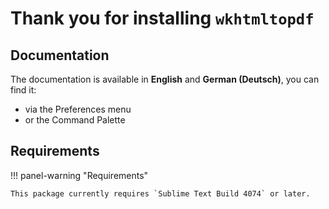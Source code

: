 # Thank you for installing `wkhtmltopdf`

## Documentation

The documentation is available in **English** and **German (Deutsch)**, you can find it:

* via the Preferences menu
* or the Command Palette

## Requirements

!!! panel-warning "Requirements"

    This package currently requires `Sublime Text Build 4074` or later.
